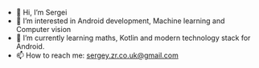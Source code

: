 - 👋 Hi, I’m Sergei
- 👀 I’m interested in Android development, Machine learning and Computer vision
- 🌱 I’m currently learning maths, Kotlin and modern technology stack for Android.
- 📫 How to reach me: sergey.zr.co.uk@gmail.com

<!---
SermanVS/SermanVS is a ✨ special ✨ repository because its `README.md` (this file) appears on your GitHub profile.
You can click the Preview link to take a look at your changes.
--->
